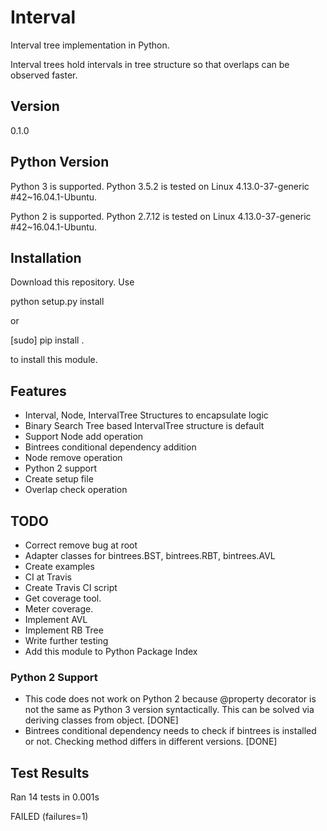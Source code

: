 
# Interval

Interval tree implementation in Python.

Interval trees hold intervals in tree structure 
so that overlaps can be observed faster.


## Version
0.1.0

## Python Version
Python 3 is supported. 
Python 3.5.2 is tested on Linux 4.13.0-37-generic #42~16.04.1-Ubuntu.

Python 2 is supported.
Python 2.7.12 is tested on Linux 4.13.0-37-generic #42~16.04.1-Ubuntu.

## Installation

Download this repository.
Use

python setup.py install

or

[sudo] pip install .

to install this module. 

## Features
- Interval, Node, IntervalTree Structures to encapsulate logic
- Binary Search Tree based IntervalTree structure is default
- Support Node add operation
- Bintrees conditional dependency addition
- Node remove operation
- Python 2 support
- Create setup file
- Overlap check operation

## TODO
- Correct remove bug at root
- Adapter classes for bintrees.BST, bintrees.RBT, bintrees.AVL 
- Create examples
- CI at Travis
- Create Travis CI script
- Get coverage tool.
- Meter coverage.
- Implement AVL
- Implement RB Tree
- Write further testing
- Add this module to Python Package Index

### Python 2 Support

- This code does not work on Python 2 because @property
decorator is not the same as Python 3 version syntactically.
This can be solved via deriving classes from object. [DONE]
- Bintrees conditional dependency needs to check 
if bintrees is installed or not. Checking method differs in 
different versions. [DONE]

## Test Results
Ran 14 tests in 0.001s

FAILED (failures=1)